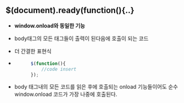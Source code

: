 ## $(document).ready(function(){..}
- **window.onload와 동일한 기능**
- body태그의 모든 태그들이 출력이 된다음에 호출이 되는 코드

- 더 간결한 표현식
- ```javascript
        $(function(){
            //code insert
        });
    ```
- body 태그내의 모든 코드를 읽은 후에 호출되는 onload 기능들이어도 순수 window.onload 코드가 가장 나중에 호출된다.